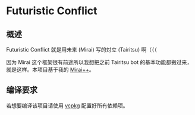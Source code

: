 # Futuristic Conflict

## 概述
Futuristic Conflict 就是用未来 (Mirai) 写的対立 (Tairitsu) 啊（（（

因为 Mirai 这个框架很有前途所以我想把之前 Tairitsu bot 的基本功能都搬过来，就是这样。本项目基于我的 [Mirai++](https://github.com/Chlorie/miraipp-template.git)。

## 编译要求
若想要编译该项目请使用 [vcpkg](https://github.com/microsoft/vcpkg) 配置好所有依赖项。
